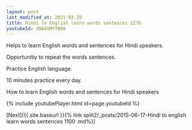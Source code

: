 ```yaml
---
layout: post
last_modified_at: 2021-03-29
title: Hindi to English learn words sentences 1276 
youtubeId: dDA4SMYfN0A
---
```

 
 
Helps to learn English words and sentences for Hindi speakers.

Opportunitiy to repeat the words sentences. 

Practice English language. 
 
10 minutes practice every day. 
 
How to learn English words and sentences for Hindi speakers 
 
{% include youtubePlayer.html id=page.youtubeId %}
 
 
[Next]({{ site.baseurl }}{% link  split2/_posts/2015-06-17-Hindi to english learn words sentences 1100 .md%})
 
